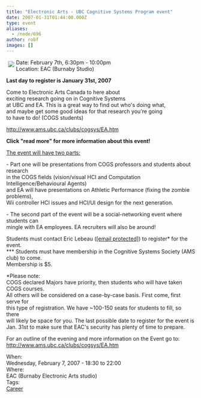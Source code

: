 ```yaml
---
title: "Electronic Arts - UBC Cognitive Systems Program event"
date: 2007-01-31T01:44:00.000Z
type: event
aliases:
  - /node/696
author: robf
images: []
---
```


<div class="field field-name-body field-type-text-with-summary field-label-hidden"><div class="field-items"><div class="field-item even"><p><img src="http://images.ea.com/ea/_img/nav/2007/masthead.gif" vspace="5" hspace="5" align="left"></p>
<p>Date: February 7th, 6:30pm - 10:00pm<br>
Location: EAC (Burnaby Studio)</p>
<p><b>Last day to register is January 31st, 2007 </b></p>
<p>Come to Electronic Arts Canada to here about<br>
exciting research going on in Cognitive Systems<br>
at UBC and EA.  This is a great way to find out who&apos;s doing what,<br>
and maybe get some good ideas for that research you&apos;re going<br>
to have to do! (COGS students)</p>
<p><a href="http://www.ams.ubc.ca/clubs/cogsys/EA.htm" target="_blank">http://www.ams.ubc.ca/clubs/cogsys/EA.htm</a></p>
<p><b>Click &quot;read more&quot; for more information about this event!</b></p>
<!--break--><p>
<u>The event will have two parts:</u></p>
<p>- Part one will be presentations from COGS professors and students about research<br>
in the COGS fields (vision/visual HCI and Computation Intelligence/Behavioural Agents)<br>
and EA will have presentations on Athletic Performance (fixing the zombie problems),<br>
Wii controller HCI issues and HCI/UI design for the next generation.</p>
<p>- The second part of the event will be a social-networking event where students can<br>
mingle with EA employees. EA recruiters will also be around!</p>
<p>Students must contact Eric Lebeau (<a href="/cdn-cgi/l/email-protection" class="__cf_email__" data-cfemail="c0b4b7afa4a1b9b3a8a1a4afb780a8afb4ada1a9aceea3afad">[email&#xA0;protected]</a>) to register* for the event.<br>
*** Students must have membership in the Cognitive Systems Society (AMS club) to come.<br>
Membership is $5. </p>
<p>*Please note:<br>
COGS declared Majors have priority, then students who will have taken COGS courses.<br>
All others will be considered on a case-by-case basis. First come, first serve for<br>
this type of registration.  We have ~100-150 seats for students to fill, so there<br>
will likely be space for you.  The last possible date to register for the event is<br>
Jan. 31st to make sure that EAC&apos;s security has plenty of time to prepare.</p>
<p>For an outline of the evening and more information on the Event go to: <a href="http://www.ams.ubc.ca/clubs/cogsys/EA.htm" target="_blank">http://www.ams.ubc.ca/clubs/cogsys/EA.htm</a></p>
</div></div></div><div class="field field-name-field-dates field-type-datetime field-label-above"><div class="field-label">When:&#xA0;</div><div class="field-items"><div class="field-item even"><span class="date-display-single">Wednesday, February 7, 2007 - <span class="date-display-range"><span class="date-display-start">18:30</span> to <span class="date-display-end">22:00</span></span></span></div></div></div><div class="field field-name-field-location field-type-text field-label-above"><div class="field-label">Where:&#xA0;</div><div class="field-items"><div class="field-item even">EAC (Burnaby Electronic Arts studio)</div></div></div>    <footer>
    <div class="field field-name-field-tags field-type-taxonomy-term-reference field-label-above"><div class="field-label">Tags:&#xA0;</div><div class="field-items"><div class="field-item even"><a href="/career">Career</a></div></div></div>      </footer>